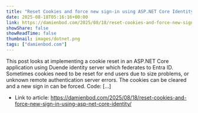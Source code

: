 ```yaml
---
title: "Reset Cookies and force new sign-in using ASP.NET Core Identity"
date: 2025-08-18T05:16:16+00:00
link: https://damienbod.com/2025/08/18/reset-cookies-and-force-new-sign-in-using-asp-net-core-identity/
showShare: false
showReadTime: false
thumbnail: images/dotnet.png
tags: ["damienbod.com"]
---
```

This post looks at implementing a cookie reset in an ASP.NET Core application using Duende identity server which federates to Entra ID. Sometimes cookies need to be reset for end users due to size problems, or unknown remote authentication server errors. The cookies can be cleared and a new sign in can be forced. Code: […]

- Link to article: https://damienbod.com/2025/08/18/reset-cookies-and-force-new-sign-in-using-asp-net-core-identity/